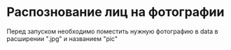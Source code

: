 # Распознование лиц на фотографии
Перед запуском необходимо поместить нужную фотографию в data в расширении ".jpg" и названием "pic" 